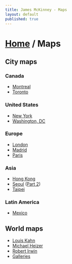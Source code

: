 ```yaml
---
title: James McKinney - Maps
layout: default
published: true
---
```


<h1><a href="/">Home</a> / Maps</h1>

## City maps

### Canada

* [Montreal](https://drive.google.com/open?id=1pKDvWCvnInNN2igV2ruxxL_srzE)
* [Toronto](https://drive.google.com/open?id=1sMiga7vQsqWdqEVQCqHsxjX2jeU)

### United States

* [New York](https://drive.google.com/open?id=1_9jfCvpTvB_04xf81gjBYPHYyBQ)
* [Washington, DC](https://drive.google.com/open?id=1JeMlllS8WHi1ZFq4uhQTAUeWwPo)

### Europe

* [London](https://drive.google.com/open?id=1iKJy6uFPCL1f_9xcAbOPThBvUnM)
* [Madrid](https://drive.google.com/open?id=1IMHUqm0FKpTmDXif56XAkk4qlOI)
* [Paris](https://drive.google.com/open?id=1DH36h3gm6sxiWgnut1J6T5TSyP0)

### Asia

* [Hong Kong](https://drive.google.com/open?id=10Ko4WpYwyc3GIQoXkzk0x_MX5HM)
* [Seoul](https://drive.google.com/open?id=10rU1xFU3-mLHWwI9HGJg3LcFJ6g) ([Part 2](https://drive.google.com/open?id=1_Uu5rfpTb229flKCQLkTyU-XLM8))
* [Taipei](https://drive.google.com/open?id=1zo-E__D6TD7ILtUnfzjqlKoIn4U)

### Latin America

* [Mexico](https://drive.google.com/open?id=1zZV3xZPdo24g4orYuPRAdeELCAo)

## World maps

* [Louis Kahn](https://drive.google.com/open?id=13j2W0jI8VVgqeGVSMLEgqfO-iLs)
* [Michael Heizer](https://drive.google.com/open?id=1iXRJpnblrIyJsm_p8857hMVZC6k)
* [Robert Irwin](https://drive.google.com/open?id=1O9woBrF5F177L-UE8Z0MHJPGYrU)
* [Galleries](https://drive.google.com/open?id=1he4gOtzzJPYW0-lQ5QYsiPibN4I)

